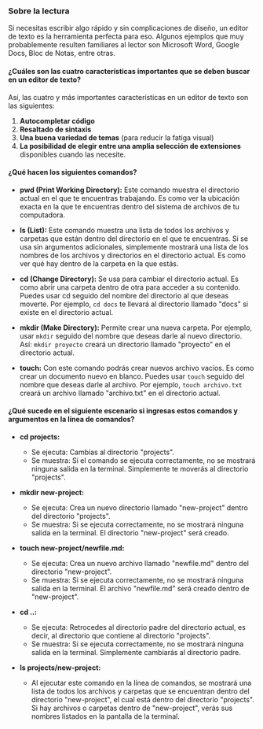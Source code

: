 ### Sobre la lectura
Si necesitas escribir algo rápido y sin complicaciones de diseño, un editor de texto es la herramienta perfecta para eso. Algunos ejemplos que muy probablemente resulten familiares al lector son Microsoft Word, Google Docs, Bloc de Notas, entre otras.

#### ¿Cuáles son las cuatro características importantes que se deben buscar en un editor de texto?
Así, las cuatro y más importantes características en un editor de texto son las siguientes: 
1. **Autocompletar código**
2. **Resaltado de sintaxis**
3. **Una buena variedad de temas** (para reducir la fatiga visual)
4. **La posibilidad de elegir entre una amplia selección de extensiones** disponibles cuando las necesite.

#### ¿Qué hacen los siguientes comandos?
- **pwd (Print Working Directory):** Este comando muestra el directorio actual en el que te encuentras trabajando. Es como ver la ubicación exacta en la que te encuentras dentro del sistema de archivos de tu computadora.

- **ls (List):** Este comando muestra una lista de todos los archivos y carpetas que están dentro del directorio en el que te encuentras. Si se usa sin argumentos adicionales, simplemente mostrará una lista de los nombres de los archivos y directorios en el directorio actual. Es como ver qué hay dentro de la carpeta en la que estás.

- **cd (Change Directory):** Se usa para cambiar el directorio actual. Es como abrir una carpeta dentro de otra para acceder a su contenido. Puedes usar cd seguido del nombre del directorio al que deseas moverte. Por ejemplo, `cd docs` te llevará al directorio llamado "docs" si existe en el directorio actual.

- **mkdir (Make Directory):** Permite crear una nueva carpeta. Por ejemplo, usar `mkdir` seguido del nombre que deseas darle al nuevo directorio. Así: `mkdir proyecto` creará un directorio llamado "proyecto" en el directorio actual.

- **touch:** Con este comando podrás crear nuevos archivo vacíos. Es como crear un documento nuevo en blanco. Puedes usar `touch` seguido del nombre que deseas darle al archivo. Por ejemplo, `touch archivo.txt` creará un archivo llamado "archivo.txt" en el directorio actual.

#### ¿Qué sucede en el siguiente escenario si ingresas estos comandos y argumentos en la línea de comandos? 

- **cd projects:**
  - Se ejecuta: Cambias al directorio "projects".
  - Se muestra: Si el comando se ejecuta correctamente, no se mostrará ninguna salida en la terminal. Simplemente te moverás al directorio "projects".

- **mkdir new-project:**
  - Se ejecuta: Crea un nuevo directorio llamado "new-project" dentro del directorio "projects".
  - Se muestra: Si se ejecuta correctamente, no se mostrará ninguna salida en la terminal. El directorio "new-project" será creado.

- **touch new-project/newfile.md:** 
  - Se ejecuta: Crea un nuevo archivo llamado "newfile.md" dentro del directorio "new-project".
  - Se muestra: Si se ejecuta correctamente, no se mostrará ninguna salida en la terminal. El archivo "newfile.md" será creado dentro de "new-project".

- **cd ..:**
  - Se ejecuta: Retrocedes al directorio padre del directorio actual, es decir, al directorio que contiene al directorio "projects".
  - Se muestra: Si se ejecuta correctamente, no se mostrará ninguna salida en la terminal. Simplemente cambiarás al directorio padre.

- **ls projects/new-project:** 
  - Al ejecutar este comando en la línea de comandos, se mostrará una lista de todos los archivos y carpetas que se encuentran dentro del directorio "new-project", el cual está dentro del directorio "projects". Si hay archivos o carpetas dentro de "new-project", verás sus nombres listados en la pantalla de la terminal.
